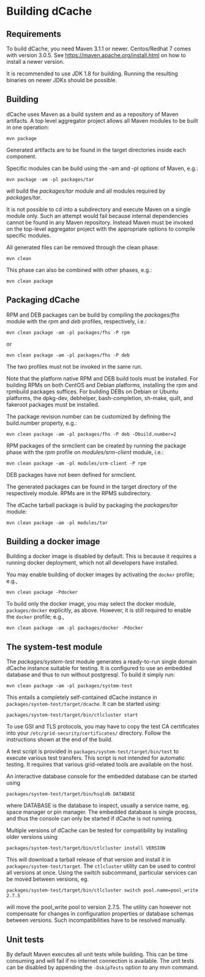 Building dCache
===============

Requirements
------------

To build dCache, you need Maven 3.1.1 or newer. Centos/Redhat 7
comes with version 3.0.5. See https://maven.apache.org/install.html
on how to install a newer version.

It is recommended to use JDK 1.8 for building. Running the resulting 
binaries on newer JDKs should be possible.

Building
--------

dCache uses Maven as a build system and as a repository of Maven
artifacts. A top level aggregator project allows all Maven modules to
be built in one operation:

    mvn package

Generated artifacts are to be found in the target directories inside
each component.

Specific modules can be build using the -am and -pl options of Maven,
e.g.:

    mvn package -am -pl packages/tar

will build the _packages/tar_ module and all modules required by
_packages/tar_.

It is not possible to cd into a subdirectory and execute Maven on a
single module only. Such an attempt would fail because internal
dependencies cannot be found in any Maven repository. Instead Maven
must be invoked on the top-level aggregator project with the
appropriate options to compile specific modules.

All generated files can be removed through the clean phase:

    mvn clean

This phase can also be combined with other phases, e.g.:

    mvn clean package

Packaging dCache
----------------

RPM and DEB packages can be build by compiling the _packages/fhs_
module with the _rpm_ and _deb_ profiles, respectively, i.e.:

    mvn clean package -am -pl packages/fhs -P rpm

or

    mvn clean package -am -pl packages/fhs -P deb

The two profiles must not be invoked in the same run. 

Note that the platform native RPM and DEB build tools must be installed. 
For building RPMs on both CentOS and Debian platforms, installing 
the rpm and rpmbuild packages suffices. 
For building DEBs on Debian or Ubuntu platforms, the dpkg-dev, 
debhelper, bash-completion, sh-make, quilt, and fakeroot packages
must be installed.

The package revision number can be customized by defining the
build.number property, e.g.:

    mvn clean package -am -pl packages/fhs -P deb -Dbuild.number=2

RPM packages of the srmclient can be created by running the package
phase with the _rpm_ profile on _modules/srm-client_ module, i.e.:

    mvn clean package -am -pl modules/srm-client -P rpm

DEB packages have not been defined for srmclient.

The generated packages can be found in the target directory of the
respectively module. RPMs are in the RPMS subdirectory.


The dCache tarball package is build by packaging the _packages/tar_
module:

    mvn clean package -am -pl modules/tar


Building a docker image
-----------------------

Building a docker image is disabled by default.  This is because it
requires a running docker deployment, which not all developers have
installed.

You may enable building of docker images by activating the `docker`
profile; e.g.,

    mvn clean package -Pdocker

To build only the docker image, you may select the docker module,
`packages/docker` explicitly, as above.  However, it is still required
to enable the `docker` profile; e.g.,

    mvn clean package -am -pl packages/docker -Pdocker


The system-test module
----------------------

The _packages/system-test_ module generates a ready-to-run single domain dCache
instance suitable for testing. It is configured to use an embedded database and
thus to run without postgresql. To build it simply run:

    mvn clean package -am -pl packages/system-test

This entails a completely self-contained dCache instance in
`packages/system-test/target/dcache`. It can be started using:

    packages/system-test/target/bin/ctlcluster start

To use GSI and TLS protocols, you may have to copy the test CA certificates
into your `/etc/grid-security/certificates/` directory. Follow the instructions
shown at the end of the build.

A test script is provided in `packages/system-test/target/bin/test` to execute
various test transfers. This script is not intended for automatic testing. It
requires that various grid-related tools are available on the host.


An interactive database console for the embedded database can be started using

    packages/system-test/target/bin/hsqldb DATABASE

where DATABASE is the database to inspect, usually a service name, eg. space
manager or pin manager. The embedded database is single process, and thus the
console can only be started if dCache is not running.


Multiple versions of dCache can be tested for compatibility by installing
older versions using

    packages/system-test/target/bin/ctlcluster install VERSION

This will download a tarball release of that version and install it in
`packages/system-test/target`. The `ctlcluster` utility can be used to control
all versions at once. Using the switch subcommand, particular services can
be moved between versions, eg.

    packages/system-test/target/bin/ctlcluster switch pool.name=pool_write 2.7.5

will move the pool_write pool to version 2.7.5. The utility can however not
compensate for changes in configuration properties or database schemas between
versions. Such incompatibilities have to be resolved manually.


Unit tests
----------

By default Maven executes all unit tests while building. This can be
time consuming and will fail if no internet connection is
available. The unit tests can be disabled by appending the `-DskipTests`
option to any mvn command.
